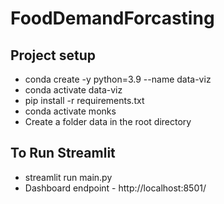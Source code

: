 # FoodDemandForcasting



## Project setup
  - conda create -y python=3.9 --name data-viz
  - conda activate data-viz
  - pip install -r requirements.txt
  - conda activate monks
  - Create a folder data in the root directory

## To Run Streamlit
  - streamlit run main.py
  - Dashboard endpoint - http://localhost:8501/


